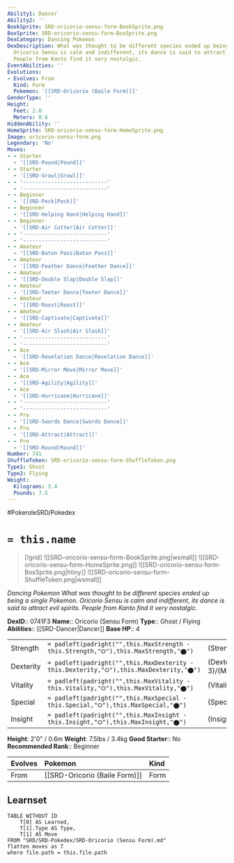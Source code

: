 ```yaml
---
Ability1: Dancer
Ability2: ''
BookSprite: SRD-oricorio-sensu-form-BookSprite.png
BoxSprite: SRD-oricorio-sensu-form-BoxSprite.png
DexCategory: Dancing Pokemon
DexDescription: What was thought to be different species ended up being a single Pokemon.
  Oricorio Sensu is calm and indifferent, its dance is said to attract evil spirits.
  People from Kanto find it very nostalgic.
EventAbilities: ''
Evolutions:
- Evolves: From
  Kind: Form
  Pokemon: '[[SRD-Oricorio (Baile Form)]]'
GenderType: ''
Height:
  Feet: 2.0
  Meters: 0.6
HiddenAbility: ''
HomeSprite: SRD-oricorio-sensu-form-HomeSprite.png
Image: oricorio-sensu-form.png
Legendary: 'No'
Moves:
- - Starter
  - '[[SRD-Pound|Pound]]'
- - Starter
  - '[[SRD-Growl|Growl]]'
- - '---------------------------'
  - '---------------------------'
- - Beginner
  - '[[SRD-Peck|Peck]]'
- - Beginner
  - '[[SRD-Helping Hand|Helping Hand]]'
- - Beginner
  - '[[SRD-Air Cutter|Air Cutter]]'
- - '---------------------------'
  - '---------------------------'
- - Amateur
  - '[[SRD-Baton Pass|Baton Pass]]'
- - Amateur
  - '[[SRD-Feather Dance|Feather Dance]]'
- - Amateur
  - '[[SRD-Double Slap|Double Slap]]'
- - Amateur
  - '[[SRD-Teeter Dance|Teeter Dance]]'
- - Amateur
  - '[[SRD-Roost|Roost]]'
- - Amateur
  - '[[SRD-Captivate|Captivate]]'
- - Amateur
  - '[[SRD-Air Slash|Air Slash]]'
- - '---------------------------'
  - '---------------------------'
- - Ace
  - '[[SRD-Revelation Dance|Revelation Dance]]'
- - Ace
  - '[[SRD-Mirror Move|Mirror Move]]'
- - Ace
  - '[[SRD-Agility|Agility]]'
- - Ace
  - '[[SRD-Hurricane|Hurricane]]'
- - '---------------------------'
  - '---------------------------'
- - Pro
  - '[[SRD-Swords Dance|Swords Dance]]'
- - Pro
  - '[[SRD-Attract|Attract]]'
- - Pro
  - '[[SRD-Round|Round]]'
Number: 741
ShuffleToken: SRD-oricorio-sensu-form-ShuffleToken.png
Type1: Ghost
Type2: Flying
Weight:
  Kilograms: 3.4
  Pounds: 7.5
---
```


#PokeroleSRD/Pokedex

# `= this.name`

> [!grid]
> ![[SRD-oricorio-sensu-form-BookSprite.png|wsmall]]
> ![[SRD-oricorio-sensu-form-HomeSprite.png]]
> ![[SRD-oricorio-sensu-form-BoxSprite.png|htiny]]
> ![[SRD-oricorio-sensu-form-ShuffleToken.png|wsmall]]


*Dancing Pokemon*
*What was thought to be different species ended up being a single Pokemon. Oricorio Sensu is calm and indifferent, its dance is said to attract evil spirits. People from Kanto find it very nostalgic.*

**DexID**:: 0741F3
**Name**:: Oricorio (Sensu Form)
**Type**:: Ghost / Flying
**Abilities**:: [[SRD-Dancer|Dancer]]
**Base HP**:: 4

|           |                                                                                        |                                          |
| --------- | -------------------------------------------------------------------------------------- | ---------------------------------------- |
| Strength  | `= padleft(padright("",this.MaxStrength - this.Strength,"⭘"),this.MaxStrength,"⬤")`    | (Strength::2)/(MaxStrength::5)   |
| Dexterity | `= padleft(padright("",this.MaxDexterity - this.Dexterity,"⭘"),this.MaxDexterity,"⬤")` | (Dexterity:: 3)/(MaxDexterity::6) |
| Vitality  | `= padleft(padright("",this.MaxVitality - this.Vitality,"⭘"),this.MaxVitality,"⬤")`    | (Vitality::2)/(MaxVitality::5)   |
| Special   | `= padleft(padright("",this.MaxSpecial - this.Special,"⭘"),this.MaxSpecial,"⬤")`       | (Special::3)/(MaxSpecial::6)     |
| Insight   | `= padleft(padright("",this.MaxInsight - this.Insight,"⭘"),this.MaxInsight,"⬤")`       | (Insight::2)/(MaxInsight::5)     |

**Height**: 2'0" / 0.6m
**Weight**: 7.5lbs / 3.4kg
**Good Starter**:: No
**Recommended Rank**:: Beginner

| Evolves   | Pokemon                       | Kind   |
|:----------|:------------------------------|:-------|
| From      | [[SRD-Oricorio (Baile Form)]] | Form   |

## Learnset

```dataview
TABLE WITHOUT ID
    T[0] AS Learned,
    T[1].Type AS Type,
    T[1] AS Move
FROM "SRD/SRD-Pokedex/SRD-Oricorio (Sensu Form).md"
flatten moves as T
where file.path = this.file.path
```
